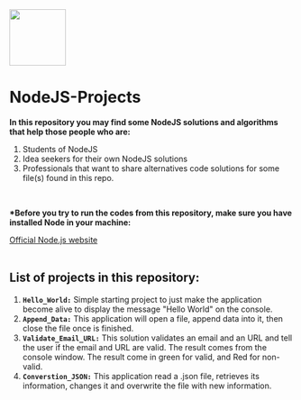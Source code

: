 <img src="https://oauth.net/images/code/nodejs.png" width="100">

# NodeJS-Projects
**In this repository you may find some NodeJS solutions and algorithms that help those people who are:**

1. Students of NodeJS
1. Idea seekers for their own NodeJS solutions
1. Professionals that want to share alternatives code solutions for some file(s) found in this repo.
<br>

**\*Before you try to run the codes from this repository, make sure you have installed Node in your machine:**

[Official Node.js website](https://nodejs.org/en/)
<br>
<br>

## List of projects in this repository:

1.  **`Hello_World:`** Simple starting project to just make the application become alive to display the message "Hello World" on the console.
1.  **`Append_Data:`** This application will open a file, append data into it, then close the file once is finished.
1.  **`Validate_Email_URL:`** This solution validates an email and an URL and tell the user if the email and URL are valid. The result comes from the console window. The result come in green for valid, and Red for non-valid.
1.  **`Converstion_JSON:`** This application read a .json file, retrieves its information, changes it and overwrite the file with new information. 
